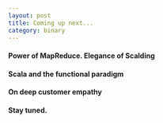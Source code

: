 ```yaml
---
layout: post
title: Coming up next... 
category: binary
---
```

#### Power of MapReduce. Elegance of Scalding

#### Scala and the functional paradigm

#### On deep customer empathy

#### Stay tuned.